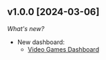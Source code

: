 ## v1.0.0 [2024-03-06]

_What's new?_

- New dashboard:
  - [Video Games Dashboard](https://hub.powerpipe.io/mods/turbot/powerpipe-mod-videogames/dashboard.videogames)
